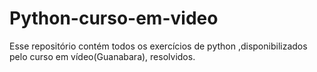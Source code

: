 # Python-curso-em-video
Esse repositório contém todos os exercícios de python ,disponibilizados pelo curso em vídeo(Guanabara), resolvidos.
